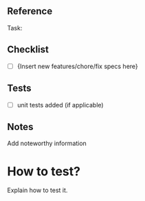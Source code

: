 ## Reference
Task: 

## Checklist
- [ ] {Insert new features/chore/fix specs here}

## Tests
- [ ] unit tests added (if applicable)



## Notes
Add noteworthy information

# How to test?
Explain how to test it. 
